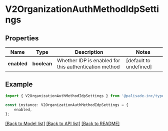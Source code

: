 # V2OrganizationAuthMethodIdpSettings


## Properties

Name | Type | Description | Notes
------------ | ------------- | ------------- | -------------
**enabled** | **boolean** | Whether IDP is enabled for this authentication method | [default to undefined]

## Example

```typescript
import { V2OrganizationAuthMethodIdpSettings } from '@palisade-inc/typescript-sdk';

const instance: V2OrganizationAuthMethodIdpSettings = {
    enabled,
};
```

[[Back to Model list]](../README.md#documentation-for-models) [[Back to API list]](../README.md#documentation-for-api-endpoints) [[Back to README]](../README.md)
